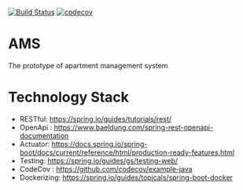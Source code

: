[![Build Status](https://travis-ci.org/worasit/ams-server.svg?branch=master)](https://travis-ci.org/worasit/ams-server) [![codecov](https://codecov.io/gh/worasit/ams-server/branch/master/graph/badge.svg)](https://codecov.io/gh/worasit/ams-server)
# AMS
The prototype of apartment management system

# Technology Stack
- RESTful: https://spring.io/guides/tutorials/rest/
- OpenApi : https://www.baeldung.com/spring-rest-openapi-documentation
- Actuator: https://docs.spring.io/spring-boot/docs/current/reference/html/production-ready-features.html
- Testing: https://spring.io/guides/gs/testing-web/
- CodeCov : https://github.com/codecov/example-java
- Dockerizing: https://spring.io/guides/topicals/spring-boot-docker